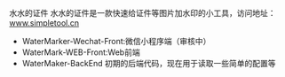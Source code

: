 水水的证件
水水的证件是一款快速给证件等图片加水印的小工具，访问地址：www.simpletool.cn

- WaterMarker-Wechat-Front:微信小程序端（审核中）
- WaterMark-WEB-Front:Web前端
- WaterMaker-BackEnd 初期的后端代码，现在用于读取一些简单的配置等